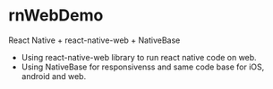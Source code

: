 # rnWebDemo

React Native + react-native-web + NativeBase

 - Using react-native-web library to run react native code on web. 
 - Using NativeBase for responsivenss and same code base for iOS, android and web.
